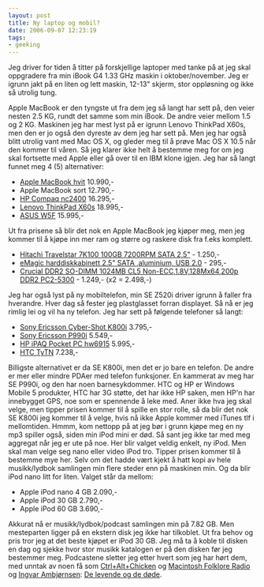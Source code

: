 ```yaml
---
layout: post
title: Ny laptop og mobil?
date: 2006-09-07 12:23:19
tags: 
- geeking
---
```

Jeg driver for tiden å titter på forskjellige laptoper med tanke på at jeg skal oppgradere fra min iBook G4 1.33 GHz maskin i oktober/november. Jeg er igrunn jakt på en liten og lett maskin, 12-13" skjerm, stor oppløsning og ikke så utrolig tung. 

Apple MacBook er den tyngste ut fra dem jeg så langt har sett på, den veier nesten 2.5 KG, rundt det samme som min iBook. De andre veier mellom 1.5 og 2 KG. Maskinen jeg har mest lyst på er igrunn Lenovo ThinkPad X60s, men den er jo også den dyreste av dem jeg har sett på. Men jeg har også blitt utrolig vant med Mac OS X, og gleder meg til å prøve Mac OS X 10.5 når den kommer til våren. Så jeg klarer ikke helt å bestemme meg for om jeg skal fortsette med Apple eller gå over til en IBM klone igjen. Jeg har så langt funnet meg 4 (5) alternativer: <ul> <li><a href="http://store.apple.com/Apple/WebObjects/nostore.woa/6094042/wo/7W1qph01hPvy2fqsX4D2t3k5f9o/0.PSLID?mco=32B42242&nclm=MacBook">Apple MacBook hvit</a> 10.990,-</li> <li>Apple MacBook sort 12.790,-</li> <li><a href="http://www.komplett.no/k/ki.asp?sku=323976">HP Compaq nc2400</a> 16.295,-</li> <li><a href="http://www.komplett.no/k/ki.asp?sku=324012">Lenovo ThinkPad X60s</a> 18.995,-</li> <li><a href="http://www.komplett.no/k/ki.asp?sku=316497">ASUS W5F</a> 15.995,-</li> </ul> Ut fra prisene så blir det nok en Apple MacBook jeg kjøper meg, men jeg kommer til å kjøpe inn mer ram og større og raskere disk fra f.eks komplett. <ul> <li><a href="http://www.komplett.no/k/ki.asp?sku=314983">Hitachi Travelstar 7K100 100GB 7200RPM SATA 2,5"</a> - 1.250,-</li> <li><a href="http://www.komplett.no/k/ki.asp?sku=317452">eMagic harddiskkabinett 2.5" SATA ,aluminium, USB 2.0</a> - 295,-</li> <li><a href="http://www.komplett.no/k/ki.asp?sku=317342&cks=CMS">Crucial DDR2 SO-DIMM 1024MB CL5 Non-ECC,1.8V,128Mx64,200p DDR2 PC2-5300</a> - 1.249,- (x2 = 2.498,-)</li> </ul> Jeg har også lyst på ny mobiltelefon, min SE Z520i driver igrunn å faller fra hverandre. Hver dag så fester jeg plastglasset forran displayet. Så nå er jeg rimlig lei og vil ha ny telefon. Jeg har sett på følgende telefoner så langt: <ul> <li><a href="http://www.komplett.no/k/ki.asp?sku=320392">Sony Ericsson Cyber-Shot K800i</a> 3.795,-</li> <li><a href="http://www.komplett.no/k/ki.asp?sku=324033">Sony Ericsson P990i</a> 5.549,-</li> <li><a href="http://www.komplett.no/k/ki.asp?sku=318713">HP iPAQ Pocket PC hw6915</a> 5.995,-</li> <li><a href="http://www.idedata.no/butikk/butikk.asp?m=1&b=233&k=CD5B3FA70F1643D99D90A65FB62CB3D6&p=20A2F092DC2B40918357397FCA567F5D">HTC TyTN</a> 7.238,-</li> </ul> Billigste alternativet er da SE K800i, men det er jo bare en telefon. De andre er mer eller mindre PDAer med telefon funksjoner. En kammerat av meg har SE P990i, og den har noen barnesykdommer. HTC og HP er Windows Mobile 5 produkter, HTC har 3G støtte, det har ikke HP saken, men HP'n har innebygget GPS, noe som er spennende å leke med. Aner ikke hva jeg skal velge, men tipper prisen kommer til å spille en stor rolle, så da blir det nok SE K800i jeg kommer til å velge, hvis nå ikke Apple kommer med iTunes tlf i mellomtiden. Hmmm, kom nettopp på at jeg bør i grunn kjøpe meg en ny mp3 spiller også, siden min iPod mini er død. Så sant jeg ikke tar med meg aggregat når jeg er ute på noe. Her blir valget veldig enkelt, ny iPod. Men skal man velge seg nano eller video iPod tro. Tipper prisen kommer til å bestemme mye her. Selv om det hadde vært kjekt å hatt kopi av hele musikk/lydbok samlingen min flere steder enn på maskinen min. Og da blir iPod nano litt for liten. Valget står da mellom: <ul> <li>Apple iPod nano 4 GB 2.090,-</li> <li>Apple iPod 30 GB 2.790,-</li> <li>Apple iPod 60 GB 3.690,-</li> </ul> Akkurat nå er musikk/lydbok/podcast samlingen min på 7.82 GB. Men mesteparten ligger på en ekstern disk jeg ikke har tilkoblet. Ut fra behov og pris tror jeg at det beste kjøpet er iPod 30 GB. Jeg må ta å koble til disken en dag og sjekke hvor stor musikk katalogen er på den disken før jeg bestemmer meg. Podcastene sletter jeg etter hvert som jeg har hørt dem, med unntak av noen få som <a href="http://www.controlaltchicken.co.uk/">Ctrl+Alt+Chicken</a> og <a href="http://www.macfolkloreradio.com/">Macintosh Folklore Radio</a> og <a href="http://no.wikipedia.org/wiki/Ingvar_Ambj%C3%B8rnsen">Ingvar Ambjørnsen</a>: <a href="http://www.fillipmoberg.no/">De levende og de døde</a>.
